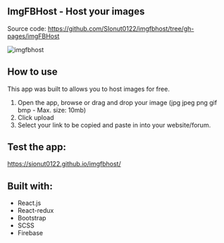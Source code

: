 ## ImgFBHost - Host your images

Source code: https://github.com/SIonut0122/imgfbhost/tree/gh-pages/imgFBHost

![imgfbhost](https://github.com/SIonut0122/imgfbhost/tree/gh-pages/static/media/imgfbhost.png)
## How to use

This app  was built to allows you to host images for free.

1. Open the app, browse or drag and drop your image (jpg jpeg png gif bmp - Max. size: 10mb)
2. Click upload
3. Select your link to be copied and paste in into your website/forum.


## Test the app:

https://sionut0122.github.io/imgfbhost/

## Built with:

- React.js
- React-redux
- Bootstrap
- SCSS
- Firebase

